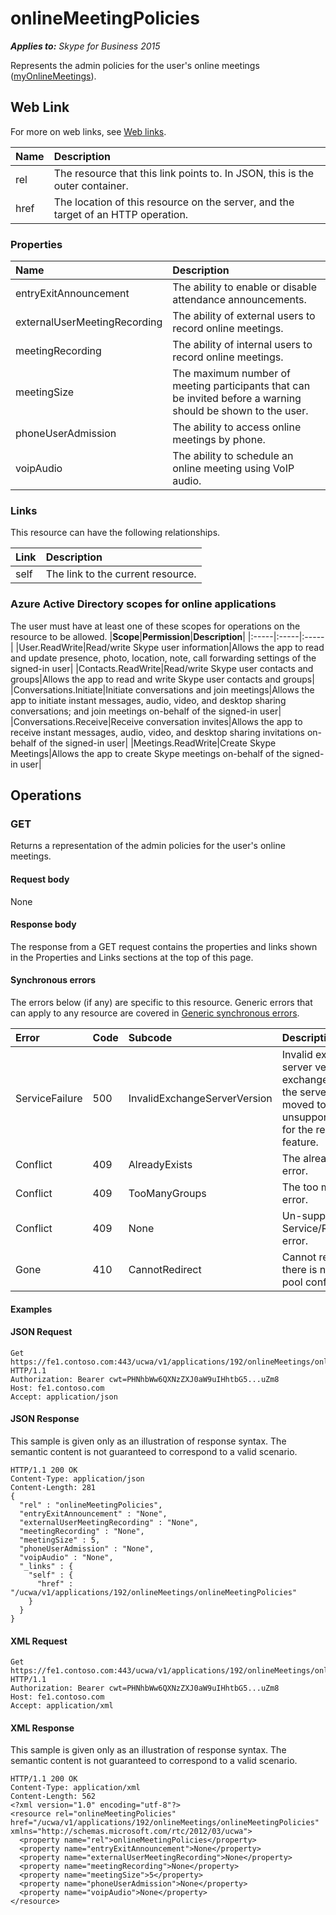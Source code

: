 # onlineMeetingPolicies

 _**Applies to:** Skype for Business 2015_


Represents the admin policies for the user's online meetings ([myOnlineMeetings](myOnlineMeetings_ref.md)).
            

## Web Link
<a name = "sectionSection0"> </a>

For more on web links, see [Web links](WebLinks.md).


|**Name**|**Description**|
|:-----|:-----|
|rel|The resource that this link points to. In JSON, this is the outer container.|
|href|The location of this resource on the server, and the target of an HTTP operation.|

### Properties



|**Name**|**Description**|
|:-----|:-----|
|entryExitAnnouncement|The ability to enable or disable attendance announcements.|
|externalUserMeetingRecording|The ability of external users to record online meetings.|
|meetingRecording|The ability of internal users to record online meetings.|
|meetingSize|The maximum number of meeting participants that can be invited before a warning should be shown to the user.|
|phoneUserAdmission|The ability to access online meetings by phone.|
|voipAudio|The ability to schedule an online meeting using VoIP audio.|

### Links



This resource can have the following relationships.

|**Link**|**Description**|
|:-----|:-----|
|self|The link to the current resource.|

### Azure Active Directory scopes for online applications



The user must have at least one of these scopes for operations on the resource to be allowed.
|**Scope**|**Permission**|**Description**|
|:-----|:-----|:-----|
|User.ReadWrite|Read/write Skype user information|Allows the app to read and update presence, photo, location, note, call forwarding settings of the signed-in user|
|Contacts.ReadWrite|Read/write Skype user contacts and groups|Allows the app to read and write Skype user contacts and groups|
|Conversations.Initiate|Initiate conversations and join meetings|Allows the app to initiate instant messages, audio, video, and desktop sharing conversations; and join meetings on-behalf of the signed-in user|
|Conversations.Receive|Receive conversation invites|Allows the app to receive instant messages, audio, video, and desktop sharing invitations on-behalf of the signed-in user|
|Meetings.ReadWrite|Create Skype Meetings|Allows the app to create Skype meetings on-behalf of the signed-in user|

## Operations



<a name="sectionSection2"></a>

### GET




Returns a representation of the admin policies for the user's online meetings.

#### Request body



None


#### Response body



The response from a GET request contains the properties and links shown in the Properties and Links sections at the top of this page.

#### Synchronous errors



The errors below (if any) are specific to this resource. Generic errors that can apply to any resource are covered in [Generic synchronous errors](GenericSynchronousErrors.md).

|**Error**|**Code**|**Subcode**|**Description**|
|:-----|:-----|:-----|:-----|
|ServiceFailure|500|InvalidExchangeServerVersion|Invalid exchange server version.The exchange mailbox of the server might have moved to an unsupported version for the required feature.|
|Conflict|409|AlreadyExists|The already exists error.|
|Conflict|409|TooManyGroups|The too many groups error.|
|Conflict|409|None|Un-supported Service/Resource/API error.|
|Gone|410|CannotRedirect|Cannot redirect since there is no back up pool configured.|

#### Examples




#### JSON Request




```
Get https://fe1.contoso.com:443/ucwa/v1/applications/192/onlineMeetings/onlineMeetingPolicies HTTP/1.1
Authorization: Bearer cwt=PHNhbWw6QXNzZXJ0aW9uIHhtbG5...uZm8
Host: fe1.contoso.com
Accept: application/json

```


#### JSON Response



This sample is given only as an illustration of response syntax. The semantic content is not guaranteed to correspond to a valid scenario.
```
HTTP/1.1 200 OK
Content-Type: application/json
Content-Length: 281
{
  "rel" : "onlineMeetingPolicies",
  "entryExitAnnouncement" : "None",
  "externalUserMeetingRecording" : "None",
  "meetingRecording" : "None",
  "meetingSize" : 5,
  "phoneUserAdmission" : "None",
  "voipAudio" : "None",
  "_links" : {
    "self" : {
      "href" : "/ucwa/v1/applications/192/onlineMeetings/onlineMeetingPolicies"
    }
  }
}
```


#### XML Request




```
Get https://fe1.contoso.com:443/ucwa/v1/applications/192/onlineMeetings/onlineMeetingPolicies HTTP/1.1
Authorization: Bearer cwt=PHNhbWw6QXNzZXJ0aW9uIHhtbG5...uZm8
Host: fe1.contoso.com
Accept: application/xml

```


#### XML Response



This sample is given only as an illustration of response syntax. The semantic content is not guaranteed to correspond to a valid scenario.
```
HTTP/1.1 200 OK
Content-Type: application/xml
Content-Length: 562
<?xml version="1.0" encoding="utf-8"?>
<resource rel="onlineMeetingPolicies" href="/ucwa/v1/applications/192/onlineMeetings/onlineMeetingPolicies" xmlns="http://schemas.microsoft.com/rtc/2012/03/ucwa">
  <property name="rel">onlineMeetingPolicies</property>
  <property name="entryExitAnnouncement">None</property>
  <property name="externalUserMeetingRecording">None</property>
  <property name="meetingRecording">None</property>
  <property name="meetingSize">5</property>
  <property name="phoneUserAdmission">None</property>
  <property name="voipAudio">None</property>
</resource>
```


